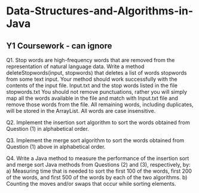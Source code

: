 # Data-Structures-and-Algorithms-in-Java
## Y1 Coursework - can ignore
Q1. Stop words are high-frequency words that are removed from the representation of natural language data. Write a method deleteStopwords(input, stopwords) that deletes a list of words stopwords from some text input. Your method should work successfully with the contents of the input file. Input.txt and the stop words listed in the file stopwords.txt You should not remove punctuations, rather you will simply map all the words available in the file and match with Input.txt file and remove those words from the file. All remaining words, including duplicates, will be stored in the ArrayList. All words are case insensitive.

Q2. Implement the insertion sort algorithm to sort the words obtained from Question (1) in alphabetical order.

Q3. Implement the merge sort algorithm to sort the words obtained from Question (1) above in alphabetical order.

Q4. Write a Java method to measure the performance of the insertion sort and merge sort Java methods from Questions (2) and (3), respectively, by:
a) Measuring time that is needed to sort the first 100 of the words, first 200 of the words, and first 500 of the words by each of the two algorithms.
b) Counting the moves and/or swaps that occur while sorting elements.
